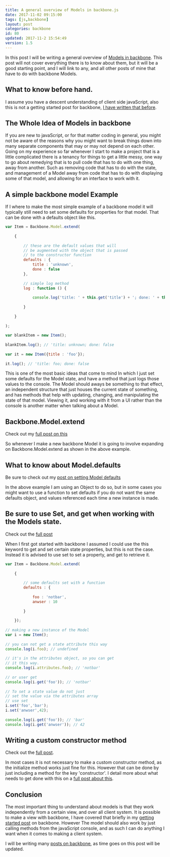 ```yaml
---
title: A general overview of Models in backbone.js
date: 2017-11-02 09:15:00
tags: [js,backbone]
layout: post
categories: backbone
id: 80
updated: 2017-11-2 15:54:49
version: 1.5
---
```


In this post I will be writing a general overview of [Models in backbone](http://backbonejs.org/#Model). This post will not cover everything there is to know about them, but it will be a good starting point, and I will link to any, and all other posts of mine that have to do with backbone Models.

<!-- more -->

## What to know before hand.

I assume you have a descent understanding of client side javaScript, also this is not a getting started post for backbone, [I have written that before](/2017/11/01/backbone-getting-started/).

## The Whole Idea of Models in backbone

If you are new to javaScript, or for that matter coding in general, you might not be aware of the reasons why you might want to break things down into many separate components that may or may not depend on each other. Going on my experience so far whenever I start to make a project that is a little complicated there is a tenancy for things to get a little messy, one way to go about remedying that is to pull code that has to do with one thing, away from another. Such as removing code that has to do with the state, and management of a Model away from code that has to do with displaying some of that model, and allowing for an interface to work with it.

## A simple backbone model Example

If I where to make the most simple example of a backbone model it will typically still need to set some defaults for properties for that model. That can be done with a defaults object like this.

```js
var Item = Backbone.Model.extend(
 
    {
 
        // these are the default values that will
        // be augmented with the object that is passed
        // to the constructor function
        defaults : {
            title : 'unknown',
            done : false
        },
 
        // simple log method
        log : function () {
 
            console.log('title: ' + this.get('title') + '; done: ' + this.get('done'));
 
        }
 
    }
 
);
 
var blankItem = new Item();
 
blankItem.log(); // 'title: unknown; done: false
 
var it = new Item({title : 'foo'});
 
it.log(); // 'title: foo; done: false
```

This is one of the most basic ideas that come to mind In which I just set some defaults for the Model state, and have a method that just logs those values to the console. The Model should aways be something to that effect, an independent structure that just houses the current state of something, and has methods that help with updating, changing, and manipulating the state of that model. Viewing it, and working with it from a UI rather than the console is another matter when talking about a Model.

## Backbone.Model.extend

Check out my [full post on this](/2017/11/02/backbone-model-extend/)

So whenever I make a new backbone Model it is going to involve expanding on Backbone.Model.extend as shown in the above example.

## What to know about Model.defaults

Be sure to check out my [post on setting Model defaults](/2017/11/02/backbone-model-defaults/)

In the above example I am using an Object to do so, but in some cases you might want to use a function to set defaults if you do not want the same defaults object, and values referenced each time a new instance is made.

## Be sure to use Set, and get when working with the Models state.

Check out the [full post](/2017/11/02/backbone-model-set/)

When I first got started with backbone I assumed I could use the this keyword to get and set certain state properties, but this is not the case. Instead it is advised to use set to set a property, and get to retrieve it.

```js
var Item = Backbone.Model.extend(
 
    {
 
        // some defaults set with a function
        defaults : {
 
            foo : 'notbar',
            anwser : 10
 
        }
 
    });
 
// making a new instance of the Model
var i = new Item();
 
// you can not get a state attribute this way
console.log(i.foo); // undefined
 
// it's in the attributes object, so you can get
// it this way.
console.log(i.attributes.foo); // 'notbar'
 
// or user get
console.log(i.get('foo')); // 'notbar'
 
// To set a state value do not just
// set the value via the attributes array
// use set
i.set('foo','bar');
i.set('anwser',42);
 
console.log(i.get('foo')); // 'bar'
console.log(i.get('anwser')); // 42
```

## Writing a custom constructor method

Check out the [full post](/2017/11/02/backbone-model-constructor/).

In most cases it is not necessary to make a custom constructor method, as the initialize method works just fine for this. However that can be done by just including a method for the key 'constructor'. I detail more about what needs to get done with this on a [full post about this](/2017/11/02/backbone-model-constructor/).

## Conclusion

The most important thing to understand about models is that they work independently from a certain view, and over all client system. It is possible to make a view with backbone, I have covered that briefly in my [getting started post](/2017/11/01/backbone-getting-started/) on backbone. However The model should also work by just calling methods from the javaScript console, and as such I can do anything I want when it comes to making a client system.

I will be writing many [posts on backbone](/categories/backbone/), as time goes on this post will be updated.